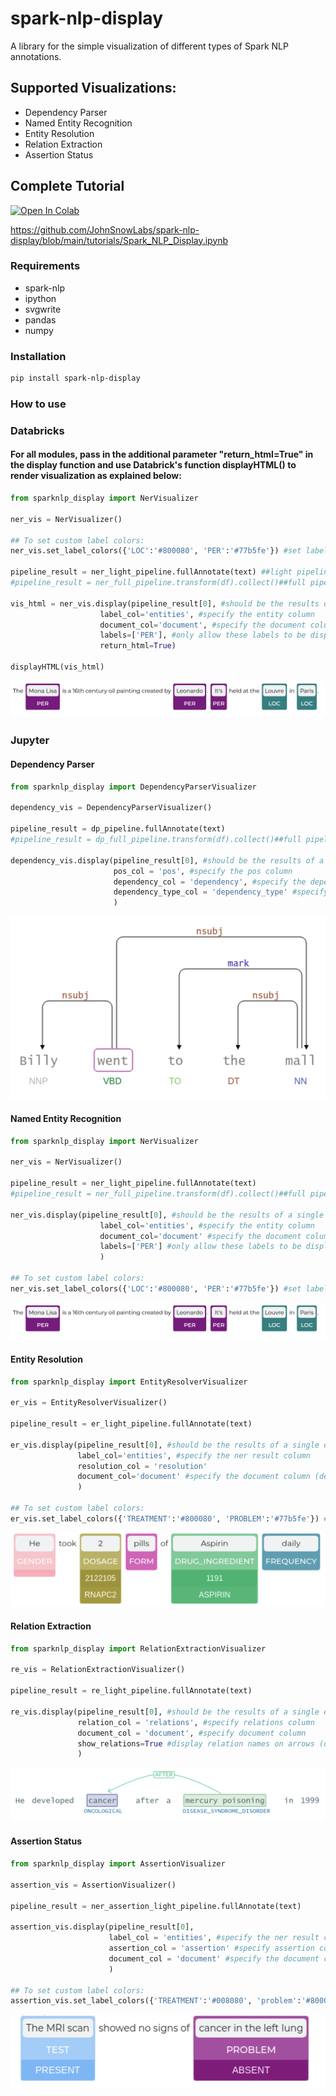 # spark-nlp-display
A library for the simple visualization of different types of Spark NLP annotations. 

## Supported Visualizations:
- Dependency Parser
- Named Entity Recognition
- Entity Resolution
- Relation Extraction
- Assertion Status

## Complete Tutorial
[![Open In Colab](https://colab.research.google.com/assets/colab-badge.svg)](https://colab.research.google.com/github/JohnSnowLabs/spark-nlp-display/blob/main/tutorials/Spark_NLP_Display.ipynb)

https://github.com/JohnSnowLabs/spark-nlp-display/blob/main/tutorials/Spark_NLP_Display.ipynb

### Requirements
- spark-nlp
- ipython
- svgwrite
- pandas
- numpy

### Installation
```bash
pip install spark-nlp-display
```

### How to use

### Databricks
#### For all modules, pass in the additional parameter "return_html=True" in the display function and use Databrick's function displayHTML() to render visualization as explained below:
```python
from sparknlp_display import NerVisualizer

ner_vis = NerVisualizer()

## To set custom label colors:
ner_vis.set_label_colors({'LOC':'#800080', 'PER':'#77b5fe'}) #set label colors by specifying hex codes

pipeline_result = ner_light_pipeline.fullAnnotate(text) ##light pipeline
#pipeline_result = ner_full_pipeline.transform(df).collect()##full pipeline

vis_html = ner_vis.display(pipeline_result[0], #should be the results of a single example, not the complete dataframe
                    label_col='entities', #specify the entity column
                    document_col='document', #specify the document column (default: 'document')
                    labels=['PER'], #only allow these labels to be displayed. (default: [] - all labels will be displayed)
                    return_html=True)

displayHTML(vis_html)
```
![title](https://raw.githubusercontent.com/JohnSnowLabs/spark-nlp-display/main/assets/ner_viz.png)

### Jupyter

#### Dependency Parser
```python
from sparknlp_display import DependencyParserVisualizer

dependency_vis = DependencyParserVisualizer()

pipeline_result = dp_pipeline.fullAnnotate(text)
#pipeline_result = dp_full_pipeline.transform(df).collect()##full pipeline

dependency_vis.display(pipeline_result[0], #should be the results of a single example, not the complete dataframe.
                       pos_col = 'pos', #specify the pos column
                       dependency_col = 'dependency', #specify the dependency column
                       dependency_type_col = 'dependency_type' #specify the dependency type column
                       )
```

![title](https://raw.githubusercontent.com/JohnSnowLabs/spark-nlp-display/main/assets/dp_viz.png)

#### Named Entity Recognition

```python
from sparknlp_display import NerVisualizer

ner_vis = NerVisualizer()

pipeline_result = ner_light_pipeline.fullAnnotate(text)
#pipeline_result = ner_full_pipeline.transform(df).collect()##full pipeline

ner_vis.display(pipeline_result[0], #should be the results of a single example, not the complete dataframe
                    label_col='entities', #specify the entity column
                    document_col='document' #specify the document column (default: 'document')
                    labels=['PER'] #only allow these labels to be displayed. (default: [] - all labels will be displayed)
                    )

## To set custom label colors:
ner_vis.set_label_colors({'LOC':'#800080', 'PER':'#77b5fe'}) #set label colors by specifying hex codes

```

![title](https://raw.githubusercontent.com/JohnSnowLabs/spark-nlp-display/main/assets/ner_viz.png)

#### Entity Resolution

```python
from sparknlp_display import EntityResolverVisualizer

er_vis = EntityResolverVisualizer()

pipeline_result = er_light_pipeline.fullAnnotate(text)

er_vis.display(pipeline_result[0], #should be the results of a single example, not the complete dataframe
               label_col='entities', #specify the ner result column
               resolution_col = 'resolution'
               document_col='document' #specify the document column (default: 'document')
               )

## To set custom label colors:
er_vis.set_label_colors({'TREATMENT':'#800080', 'PROBLEM':'#77b5fe'}) #set label colors by specifying hex codes

```

![title](https://raw.githubusercontent.com/JohnSnowLabs/spark-nlp-display/main/assets/er_viz.png)

#### Relation Extraction
```python
from sparknlp_display import RelationExtractionVisualizer

re_vis = RelationExtractionVisualizer()

pipeline_result = re_light_pipeline.fullAnnotate(text)

re_vis.display(pipeline_result[0], #should be the results of a single example, not the complete dataframe
               relation_col = 'relations', #specify relations column
               document_col = 'document', #specify document column
               show_relations=True #display relation names on arrows (default: True)
               )

```

![title](https://raw.githubusercontent.com/JohnSnowLabs/spark-nlp-display/main/assets/re_viz.png)

#### Assertion Status
```python
from sparknlp_display import AssertionVisualizer

assertion_vis = AssertionVisualizer()

pipeline_result = ner_assertion_light_pipeline.fullAnnotate(text)

assertion_vis.display(pipeline_result[0], 
                      label_col = 'entities', #specify the ner result column
                      assertion_col = 'assertion' #specify assertion column
                      document_col = 'document' #specify the document column (default: 'document')
                      )
                      
## To set custom label colors:
assertion_vis.set_label_colors({'TREATMENT':'#008080', 'problem':'#800080'}) #set label colors by specifying hex codes

```

![title](https://raw.githubusercontent.com/JohnSnowLabs/spark-nlp-display/main/assets/assertion_viz.png)
